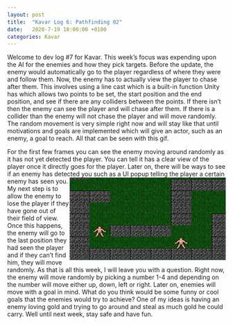 ```yaml
---
layout: post
title:  "Kavar Log 6: Pathfinding 02"
date:   2020-7-19 18:00:00 +0100
categories: Kavar
---
```


Welcome to dev log #7 for Kavar. This week’s focus was expending upon the AI for the enemies and how they pick targets. Before the update, the enemy would automatically go to the player regardless of where they were and follow them. Now, the enemy has to actually view the player to chase after them. This involves using a line cast which is a built-in function Unity has which allows two points to be set, the start position and the end position, and see if there are any colliders between the points. If there isn’t then the enemy can see the player and will chase after them. If there is a collider than the enemy will not chase the player and will move randomly. The random movement is very simple right now and will stay like that until motivations and goals are implemented which will give an actor, such as an enemy, a goal to reach. All that can be seen with this gif.



For the first few frames you can see the enemy moving around randomly as it has not yet detected the player. You can tell it has a clear view of the player once it directly goes for the player. Later on, there will be ways to see if an enemy has detected you such as a UI popup telling the player a certain enemy has seen you. 
<img align="right" width="360" height="190" src="/images/Detection.gif">
My next step is to allow the enemy to lose the player if they have gone out of their field of view. Once this happens, the enemy will go to the last position they had seen the player and if they can’t find him, they will move randomly. 
As that is all this week, I will leave you with a question. Right now, the enemy will move randomly by picking a number 1-4 and depending on the number will move either up, down, left or right. Later on, enemies will move with a goal in mind. What do you think would be some funny or cool goals that the enemies would try to achieve? One of my ideas is having an enemy loving gold and trying to go around and steal as much gold he could carry. Well until next week, stay safe and have fun. 
